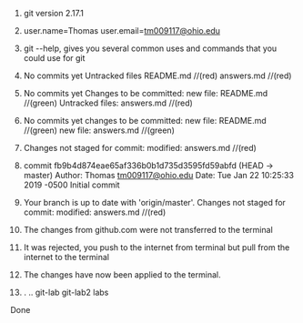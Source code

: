 1) git version 2.17.1

2) user.name=Thomas
   user.email=tm009117@ohio.edu

3) git --help, gives you several common uses and commands that you could use for git

4) No commits yet
   Untracked files
	README.md 			//(red)
	answers.md 			//(red)

5) No commits yet
   Changes to be committed:
	new file: README.md		//(green)
   Untracked files:
	answers.md			//(red)

6) No commits yet
   changes to be committed:
	new file: README.md		//(green)
	new file: answers.md		//(green)

7) Changes not staged for commit:
	modified: answers.md		//(red)

8) commit fb9b4d874eae65af336b0b1d735d3595fd59abfd (HEAD -> master)
   Author: Thomas <tm009117@ohio.edu>
   Date:   Tue Jan 22 10:25:33 2019 -0500
	Initial commit

9) Your branch is up to date with 'origin/master'.
   Changes not staged for commit:
	modified:   answers.md		//(red)

10) The changes from github.com were not transferred to the terminal

11) It was rejected, you push to the internet from terminal but pull from the internet to the terminal

12) The changes have now been applied to the terminal.

13) .  ..  git-lab	git-lab2  labs

Done


